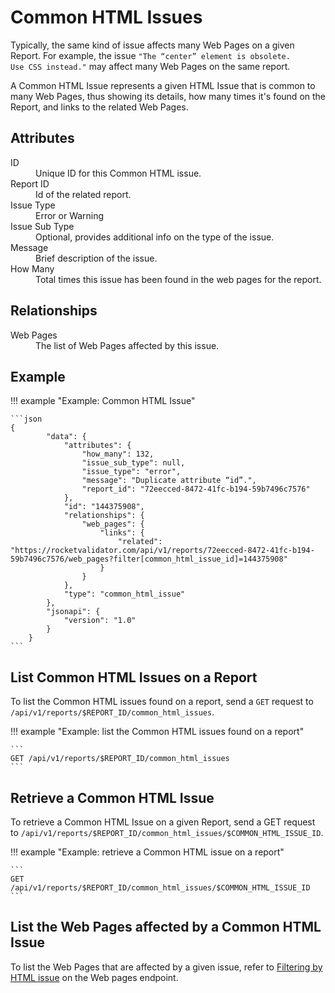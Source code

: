 # Common HTML Issues

Typically, the same kind of issue affects many Web Pages on a given Report. For example, the issue <code>"The “center” element is obsolete. Use CSS instead."</code> may affect many Web Pages on the same report.

A Common HTML Issue represents a given HTML Issue that is common to many Web Pages, thus showing its details, how many times it's found on the Report, and links to the related Web Pages.

## Attributes

<dl>
  <dt>ID</dt>
  <dd>Unique ID for this Common HTML issue.</dd>

  <dt>Report ID</dt>
  <dd>Id of the related report.</dd>

  <dt>Issue Type</dt>
  <dd>Error or Warning</dd>

  <dt>Issue Sub Type</dt>
  <dd>Optional, provides additional info on the type of the issue.</dd>

  <dt>Message</dt>
  <dd>Brief description of the issue.</dd>

  <dt>How Many</dt>
  <dd>Total times this issue has been found in the web pages for the report.</dd>
</dl>

## Relationships

<dl>
  <dt>Web Pages</dt>
  <dd>The list of Web Pages affected by this issue.</dd>
</dl>

## Example

!!! example "Example: Common HTML Issue"

    ```json
    {
			"data": {
				"attributes": {
					"how_many": 132,
					"issue_sub_type": null,
					"issue_type": "error",
					"message": "Duplicate attribute “id”.",
					"report_id": "72eecced-8472-41fc-b194-59b7496c7576"
				},
				"id": "144375908",
				"relationships": {
					"web_pages": {
						"links": {
							"related": "https://rocketvalidator.com/api/v1/reports/72eecced-8472-41fc-b194-59b7496c7576/web_pages?filter[common_html_issue_id]=144375908"
						}
					}
				},
				"type": "common_html_issue"
			},
			"jsonapi": {
				"version": "1.0"
			}
		}
    ```

## List Common HTML Issues on a Report

To list the Common HTML issues found on a report, send a `GET` request to `/api/v1/reports/$REPORT_ID/common_html_issues`.

!!! example "Example: list the Common HTML issues found on a report"

	```
	GET /api/v1/reports/$REPORT_ID/common_html_issues
	```

## Retrieve a Common HTML Issue

To retrieve a Common HTML Issue on a given Report, send a GET request to `/api/v1/reports/$REPORT_ID/common_html_issues/$COMMON_HTML_ISSUE_ID`.

!!! example "Example: retrieve a Common HTML issue on a report"

	```
	GET /api/v1/reports/$REPORT_ID/common_html_issues/$COMMON_HTML_ISSUE_ID
	```

## List the Web Pages affected by a Common HTML Issue

To list the Web Pages that are affected by a given issue, refer to <a href="/api/web_pages/#filtering-by-html-issue">Filtering by HTML issue</a> on the Web pages endpoint.